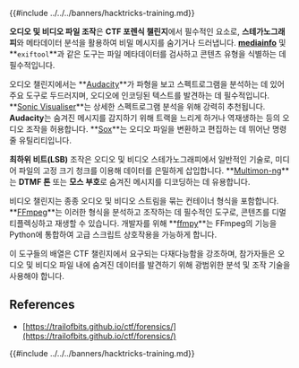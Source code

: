 {{#include ../../../banners/hacktricks-training.md}}

**오디오 및 비디오 파일 조작**은 **CTF 포렌식 챌린지**에서 필수적인 요소로, **스테가노그래피**와 메타데이터 분석을 활용하여 비밀 메시지를 숨기거나 드러냅니다. **[mediainfo](https://mediaarea.net/en/MediaInfo)** 및 **`exiftool`**과 같은 도구는 파일 메타데이터를 검사하고 콘텐츠 유형을 식별하는 데 필수적입니다.

오디오 챌린지에서는 **[Audacity](http://www.audacityteam.org/)**가 파형을 보고 스펙트로그램을 분석하는 데 있어 주요 도구로 두드러지며, 오디오에 인코딩된 텍스트를 발견하는 데 필수적입니다. **[Sonic Visualiser](http://www.sonicvisualiser.org/)**는 상세한 스펙트로그램 분석을 위해 강력히 추천됩니다. **Audacity**는 숨겨진 메시지를 감지하기 위해 트랙을 느리게 하거나 역재생하는 등의 오디오 조작을 허용합니다. **[Sox](http://sox.sourceforge.net/)**는 오디오 파일을 변환하고 편집하는 데 뛰어난 명령줄 유틸리티입니다.

**최하위 비트(LSB)** 조작은 오디오 및 비디오 스테가노그래피에서 일반적인 기술로, 미디어 파일의 고정 크기 청크를 이용해 데이터를 은밀하게 삽입합니다. **[Multimon-ng](http://tools.kali.org/wireless-attacks/multimon-ng)**는 **DTMF 톤** 또는 **모스 부호**로 숨겨진 메시지를 디코딩하는 데 유용합니다.

비디오 챌린지는 종종 오디오 및 비디오 스트림을 묶는 컨테이너 형식을 포함합니다. **[FFmpeg](http://ffmpeg.org/)**는 이러한 형식을 분석하고 조작하는 데 필수적인 도구로, 콘텐츠를 디멀티플렉싱하고 재생할 수 있습니다. 개발자를 위해 **[ffmpy](http://ffmpy.readthedocs.io/en/latest/examples.html)**는 FFmpeg의 기능을 Python에 통합하여 고급 스크립트 상호작용을 가능하게 합니다.

이 도구들의 배열은 CTF 챌린지에서 요구되는 다재다능함을 강조하며, 참가자들은 오디오 및 비디오 파일 내에 숨겨진 데이터를 발견하기 위해 광범위한 분석 및 조작 기술을 사용해야 합니다.

## References

- [https://trailofbits.github.io/ctf/forensics/](https://trailofbits.github.io/ctf/forensics/)

{{#include ../../../banners/hacktricks-training.md}}
